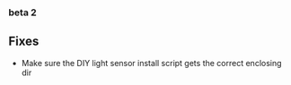### beta 2

## Fixes

- Make sure the DIY light sensor install script gets the correct enclosing dir
